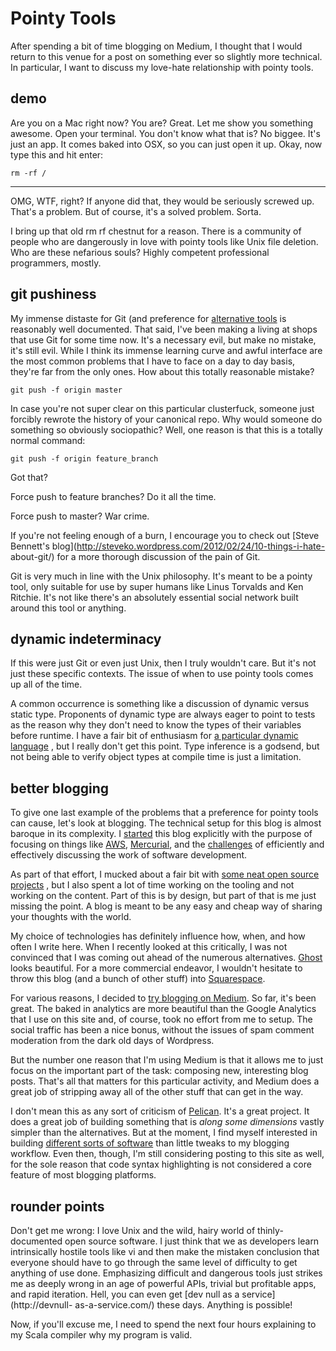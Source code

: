#  Pointy Tools

After spending a bit of time blogging on Medium, I thought that I would return
to this venue for a post on something ever so slightly more technical. In
particular, I want to discuss my love-hate relationship with pointy tools.

## demo

Are you on a Mac right now? You are? Great. Let me show you something awesome.
Open your terminal. You don't know what that is? No biggee. It's just an app.
It comes baked into OSX, so you can just open it up. Okay, now type this and
hit enter:



    rm -rf /


* * *

OMG, WTF, right? If anyone did that, they would be seriously screwed up.
That's a problem. But of course, it's a solved problem. Sorta.

I bring up that old rm rf chestnut for a reason. There is a community of
people who are dangerously in love with pointy tools like Unix file deletion.
Who are these nefarious souls? Highly competent professional programmers,
mostly.

## git pushiness

My immense distaste for Git (and preference for [alternative
tools](http://toromon.com/tag/mercurial.html) is reasonably well documented.
That said, I've been making a living at shops that use Git for some time now.
It's a necessary evil, but make no mistake, it's still evil. While I think its
immense learning curve and awful interface are the most common problems that I
have to face on a day to day basis, they're far from the only ones. How about
this totally reasonable mistake?



    git push -f origin master


In case you're not super clear on this particular clusterfuck, someone just
forcibly rewrote the history of your canonical repo. Why would someone do
something so obviously sociopathic? Well, one reason is that this is a totally
normal command:



    git push -f origin feature_branch


Got that?

Force push to feature branches? Do it all the time.

Force push to master? War crime.

If you're not feeling enough of a burn, I encourage you to check out [Steve
Bennett's blog](http://steveko.wordpress.com/2012/02/24/10-things-i-hate-
about-git/) for a more thorough discussion of the pain of Git.

Git is very much in line with the Unix philosophy. It's meant to be a pointy
tool, only suitable for use by super humans like Linus Torvalds and Ken
Ritchie. It's not like there's an absolutely essential social network built
around this tool or anything.

## dynamic indeterminacy

If this were just Git or even just Unix, then I truly wouldn't care. But it's
not just these specific contexts. The issue of when to use pointy tools comes
up all of the time.

A common occurrence is something like a discussion of dynamic versus static
type. Proponents of dynamic type are always eager to point to tests as the
reason why they don't need to know the types of their variables before
runtime. I have a fair bit of enthusiasm for [a particular dynamic
language](http://toromon.com/tag/python.html) , but I really don't get this
point. Type inference is a godsend, but not being able to verify object types
at compile time is just a limitation.

## better blogging

To give one last example of the problems that a preference for pointy tools
can cause, let's look at blogging. The technical setup for this blog is almost
baroque in its complexity. I [started](http://toromon.com/a-first-effort.html)
this blog explicitly with the purpose of focusing on things like
[AWS](http://toromon.com/tag/aws.html),
[Mercurial](http://toromon.com/tag/mercurial.html), and the
[challenges](http://toromon.com/tag/git.html) of efficiently and effectively
discussing the work of software development.

As part of that effort, I mucked about a fair bit with [some neat open source
projects](http://toromon.com/tag/pelican.html) , but I also spent a lot of
time working on the tooling and not working on the content. Part of this is by
design, but part of that is me just missing the point. A blog is meant to be
any easy and cheap way of sharing your thoughts with the world.

My choice of technologies has definitely influence how, when, and how often I
write here. When I recently looked at this critically, I was not convinced
that I was coming out ahead of the numerous alternatives.
[Ghost](https://ghost.org/) looks beautiful. For a more commercial endeavor, I
wouldn't hesitate to throw this blog (and a bunch of other stuff) into
[Squarespace](http://www.squarespace.com/).

For various reasons, I decided to [try blogging on
Medium](https://medium.com/@jeffksmithjr). So far, it's been great. The baked
in analytics are more beautiful than the Google Analytics that I use on this
site and, of course, took no effort from me to setup. The social traffic has
been a nice bonus, without the issues of spam comment moderation from the dark
old days of Wordpress.

But the number one reason that I'm using Medium is that it allows me to just
focus on the important part of the task: composing new, interesting blog
posts. That's all that matters for this particular activity, and Medium does a
great job of stripping away all of the other stuff that can get in the way.

I don't mean this as any sort of criticism of
[Pelican](http://docs.getpelican.com/en/3.2/). It's a great project. It does a
great job of building something that is _along some dimensions_ vastly simpler
than the alternatives. But at the moment, I find myself interested in building
[different sorts of software](https://medium.com/@jeffksmithjr/40bf118a2845)
than little tweaks to my blogging workflow. Even then, though, I'm still
considering posting to this site as well, for the sole reason that code syntax
highlighting is not considered a core feature of most blogging platforms.

## rounder points

Don't get me wrong: I love Unix and the wild, hairy world of thinly-documented
open source software. I just think that we as developers learn intrinsically
hostile tools like vi and then make the mistaken conclusion that everyone
should have to go through the same level of difficulty to get anything of use
done. Emphasizing difficult and dangerous tools just strikes me as deeply
wrong in an age of powerful APIs, trivial but profitable apps, and rapid
iteration. Hell, you can even get [dev null as a service](http://devnull-
as-a-service.com/) these days. Anything is possible!

Now, if you'll excuse me, I need to spend the next four hours explaining to my
Scala compiler why my program is valid.
